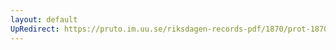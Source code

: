 ```yaml
---
layout: default
UpRedirect: https://pruto.im.uu.se/riksdagen-records-pdf/1870/prot-1870--fk--126.pdf
---
```

